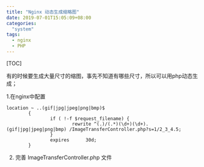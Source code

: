 ```yaml
---
title: "Nginx 动态生成缩略图"
date: 2019-07-01T15:05:09+08:00
categories:
  "system"
tags:
  - nginx
  - PHP
---
```


[TOC]

有的时候要生成大量尺寸的缩图，事先不知道有哪些尺寸，所以可以用php动态生成；

1.在nginx中配置

```nginx
location ~ ..(gif|jpg|jpeg|png|bmp)$
        {
                if ( !-f $request_filename) {
                        rewrite ^(.)/(.*)(\d+)(\d+).(gif|jpg|jpeg|png|bmp) /ImageTransferController.php?s=1/2_3_4.5;
                }
                expires      30d;
        }
```

2. 完善 ImageTransferController.php 文件

 